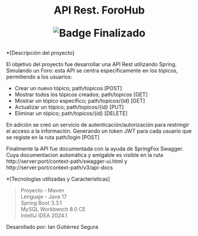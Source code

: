 <h1 align="center"> API Rest. ForoHub 

![Badge Finalizado](https://img.shields.io/badge/status:-finalizado-blue)</h1>

*[Descripción del proyecto]

El objetivo del proyecto fue desarrollar una API Rest utilizando Spring.
Simulando un Foro: esta API se centra especificamente en los tópicos, permitiendo a los usuarios:
- Crear un nuevo tópico;                path/topicos        [POST]
- Mostrar todos los tópicos creados;    path/topicos        [GET]
- Mostrar un tópico específico;         path/topicos/{id}   [GET]
- Actualizar un tópico;                 path/topicos/{id}   [PUT]
- Eliminar un tópico;                   path/topicos/{id}   [DELETE]

En adición se creó un servicio de autenticación/autorización para restringir el acceso a la información.
Generando un token JWT para cada usuario que se registe en la ruta path/login [POST]

Finalmente la API fue documentada con la ayuda de SpringFox Swagger. Cuya documentacion automática y amigable
es visible en la ruta http://server:port/context-path/swagger-ui.html y http://server:port/context-path/v3/api-docs

*[Tecnologías utilizadas y Caracteristicas]

> Proyecto - Maven       <br/>
> Lenguaje - Java 17     <br/>
> Spring Boot 3.3.1      <br/>
> MySQL Workbench 8.0 CE <br/>
> IntelliJ IDEA 2024.1   <br/>

Desarollado por: Ian Gutiérrez Segura

